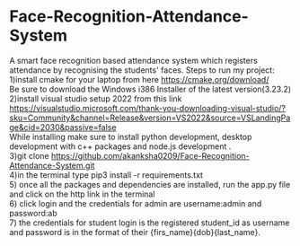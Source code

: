 # Face-Recognition-Attendance-System
A smart face recognition based attendance system which registers attendance by recognising the students' faces.
Steps to run my project:
1)install cmake for your laptop from here https://cmake.org/download/    <br/>
  Be sure to download the Windows i386 Installer of the latest version(3.23.2)  <br/>
2)install visual studio setup 2022 from this link https://visualstudio.microsoft.com/thank-you-downloading-visual-studio/?sku=Community&channel=Release&version=VS2022&source=VSLandingPage&cid=2030&passive=false   <br/>
 While installing make sure to install python development, desktop development with c++ packages and node.js development .  <br/>
3)git clone https://github.com/akanksha0209/Face-Recognition-Attendance-System.git   <br/>
4)in the terminal type pip3 install -r requirements.txt <br/>
5) once all the packages and dependencies are installed, run the app.py file and click on the http link in the terminal  <br/>
6) click login and the credentials for admin are username:admin and password:ab  <br/>
7) the credentials for student login is the registered student_id as username and password is in the format of their {firs_name}{dob}{last_name}.  <br/>
